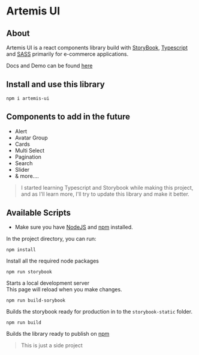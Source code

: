# Artemis UI

## About

Artemis UI is a react components library build with [StoryBook](https://storybook.js.org), [Typescript](https://www.typescriptlang.org) and [SASS](https://sass-lang.com) primarily for e-commerce applications.

Docs and Demo can be found [here](https://artemisui.netlify.app/?path=/docs)

## Install and use this library 

```
npm i artemis-ui
```

## Components to add in the future

- Alert
- Avatar Group
- Cards
- Multi Select
- Pagination
- Search
- Slider
- & more....

> I started learning Typescript and Storybook while making this project,
> and as I'll learn more, I'll try to update this library and make it better.

## Available Scripts

- Make sure you have [NodeJS](https://nodejs.org) and [npm](https://www.npmjs.com) installed.

In the project directory, you can run:

`npm install`

Install all the required node packages

`npm run storybook`

Starts a local development server\
This page will reload when you make changes.

`npm run build-sorybook`

Builds the storybook ready for production in to the `storybook-static` folder.

`npm run build`

Builds the library ready to publish on [npm](https://www.npmjs.com/)

> This is just a side project
